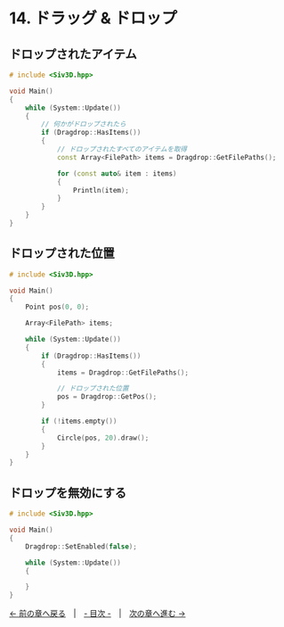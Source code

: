 ﻿# 14. ドラッグ & ドロップ

## ドロップされたアイテム

```cpp
# include <Siv3D.hpp>

void Main()
{
	while (System::Update())
	{
		// 何かがドロップされたら
		if (Dragdrop::HasItems())
		{
			// ドロップされたすべてのアイテムを取得
			const Array<FilePath> items = Dragdrop::GetFilePaths();

			for (const auto& item : items)
			{
				Println(item);
			}
		}
	}
}
```

## ドロップされた位置

```cpp
# include <Siv3D.hpp>

void Main()
{
	Point pos(0, 0);

	Array<FilePath> items;

	while (System::Update())
	{
		if (Dragdrop::HasItems())
		{
			items = Dragdrop::GetFilePaths();

			// ドロップされた位置
			pos = Dragdrop::GetPos();
		}

		if (!items.empty())
		{
			Circle(pos, 20).draw();
		}
	}
}
```

## ドロップを無効にする

```cpp
# include <Siv3D.hpp>

void Main()
{
	Dragdrop::SetEnabled(false);

	while (System::Update())
	{

	}
}
```

[← 前の章へ戻る](Dialog.md)　|　[- 目次 -](Index.md)　|　[次の章へ進む →](System.md)
